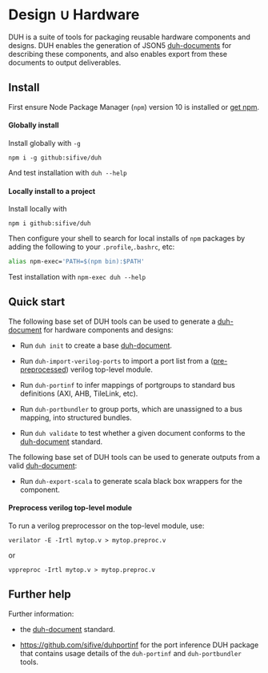 # Design ∪ Hardware

DUH is a suite of tools for packaging reusable hardware components and
designs. DUH enables the generation of JSON5 [duh-documents][ddoc] for
describing these components, and also enables export from these documents
to output deliverables.

<!-- FIXME table of contents -->
<!-- FIXME link to duh-document repo -->

## Install

First ensure Node Package Manager (`npm`) version 10 is installed or
[get npm](https://www.npmjs.com/get-npm).

#### Globally install 

Install globally with `-g`

```console
npm i -g github:sifive/duh
```

And test installation with `duh --help`

#### Locally install to a project

Install locally with

```console
npm i github:sifive/duh
```

Then configure your shell to search for local installs of `npm` packages by
adding the following to your `.profile`,`.bashrc`, etc:

```sh
alias npm-exec='PATH=$(npm bin):$PATH'
```

Test installation with `npm-exec duh --help`

## Quick start

The following base set of DUH tools can be used to generate a
[duh-document][ddoc] for hardware components and designs:

* Run `duh init` to create a base [duh-document][ddoc].

* Run `duh-import-verilog-ports` to import a port list from a
  ([pre-preprocessed](#preprocess-verilog)) verilog top-level module.

* Run `duh-portinf` to infer mappings of portgroups to standard bus
  definitions (AXI, AHB, TileLink, etc).

* Run `duh-portbundler` to group ports, which are unassigned to a bus
  mapping, into structured bundles.

* Run `duh validate` to test whether a given document conforms to the
  [duh-document][ddoc] standard.

The following base set of DUH tools can be used to generate outputs from a
valid [duh-document][ddoc]:

* Run `duh-export-scala` to generate scala black box wrappers for the
  component.

<a name="preprocess-verilog"></a>
#### Preprocess verilog top-level module

To run a verilog preprocessor on the top-level module, use:

```console
verilator -E -Irtl mytop.v > mytop.preproc.v
```

or

```console
vppreproc -Irtl mytop.v > mytop.preproc.v
```

## Further help

Further information:

* the [duh-document][ddoc] standard.

* https://github.com/sifive/duhportinf for the port inference DUH package
  that contains usage details of the `duh-portinf` and `duh-portbundler`
  tools.

<!--
* XXX for a walk-through example that starts with a standalone top-level
  verilog module and uses the DUH suite to produce a valid
  [duh-document][ddoc] that fully describes mapping of ports to known bus
  interfaces.
-->

[ddoc]: doc/readme.md
